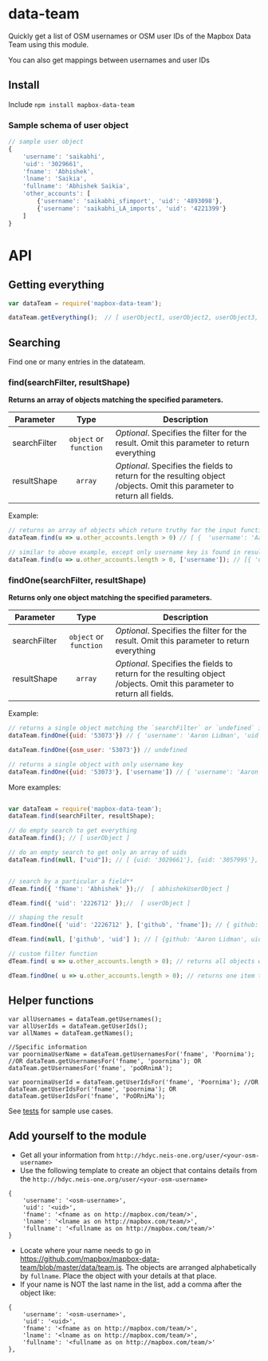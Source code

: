 # data-team
Quickly get a list of OSM usernames or OSM user IDs of the Mapbox Data Team using this module.

You can also get mappings between usernames and user IDs

## Install

Include
`npm install mapbox-data-team`


### Sample schema of user object

```Javascript
// sample user object
{
    'username': 'saikabhi',
    'uid': '3029661',
    'fname': 'Abhishek',
    'lname': 'Saikia',
    'fullname': 'Abhishek Saikia',
    'other_accounts': [
        {'username': 'saikabhi_sfimport', 'uid': '4893098'},
        {'username': 'saikabhi_LA_imports', 'uid': '4221399'}
    ]
}

```

# API

## Getting everything
``` Javascript
var dataTeam = require('mapbox-data-team');

dataTeam.getEverything();  // [ userObject1, userObject2, userObject3, ... ]
```

## Searching
Find one or many entries in the datateam.

### find(searchFilter, resultShape)
**Returns an array of objects matching the specified parameters.**

| Parameter        | Type           | Description  |
| ------------- |:-------------:| -----|
| searchFilter     | `object` or `function`  | _*Optional*_.  Specifies the filter for the result. Omit this parameter to return everything |
| resultShape      | `array`   | _*Optional*_. Specifies the fields to return for the resulting object /objects. Omit this parameter to return all fields. |

Example:
``` Javascript
// returns an array of objects which return truthy for the input function
dataTeam.find(u => u.other_accounts.length > 0) // [ {  'username': 'Aaron Lidman', 'uid': '53073', 'fname': 'Aaron', ... }, ... ]

// similar to above example, except only username key is found in result
dataTeam.find(u => u.other_accounts.length > 0, ['username']); // [{ 'username': 'Aaron Lidman'}, {'username': 'saikabhi'} ...]
```

### findOne(searchFilter, resultShape)
**Returns only one object matching the specified parameters.**

| Parameter        | Type           | Description  |
| ------------- |:-------------:| -----|
| searchFilter     | `object` or `function`  | _*Optional*_.  Specifies the filter for the result. Omit this parameter to return everything |
| resultShape      | `array`   | _*Optional*_. Specifies the fields to return for the resulting object /objects. Omit this parameter to return all fields. |

Example:
```Javascript
// returns a single object matching the `searchFilter` or `undefined` if no match.
dataTeam.findOne({uid: '53073'}) // { 'username': 'Aaron Lidman', 'uid': '53073', 'fname': 'Aaron', ... }

dataTeam.findOne({osm_user: '53073'}) // undefined

// returns a single object with only username key
dataTeam.findOne({uid: '53073'}, ['username']) // { 'username': 'Aaron Lidman'}

```

More examples:
``` Javascript

var dataTeam = require('mapbox-data-team');
dataTeam.find(searchFilter, resultShape);

// do empty search to get everything
dataTeam.find(); // [ userObject ]

// do an empty search to get only an array of uids
dataTeam.find(null, ["uid"]); // [ {uid: '3029661'}, {uid: '3057995'}, ...]


// search by a particular a field**
dTeam.find({ 'fName': 'Abhishek' });//  [ abhishekUserObject ]

dTeam.find({ 'uid': '2226712' });//  [ userObject ]

// shaping the result
dTeam.findOne({ 'uid': '2226712' }, ['github', 'fname']); // { github: 'dannykath', fname: 'Danny Aiquipa Pacheco' }

dTeam.find(null, ['github', 'uid'] ); // [ {github: 'Aaron Lidman', uid: '2985232'}, { github: 'aarthykc', uid: '2985232' }, ... ]

// custom filter function
dTeam.find( u => u.other_accounts.length > 0); // returns all objects which have u.other_accounts

dTeam.findOne( u => u.other_accounts.length > 0); // returns one item that first returned truth for the input function

```

## Helper functions
```
var allUsernames = dataTeam.getUsernames();
var allUserIds = dataTeam.getUserIds();
var allNames = dataTeam.getNames();

//Specific information
var poornimaUserName = dataTeam.getUsernamesFor('fname', 'Poornima'); //OR dataTeam.getUsernamesFor('fname', 'poornima'); OR dataTeam.getUsernamesFor('fname', 'poORnimA');

var poornimaUserId = dataTeam.getUserIdsFor('fname', 'Poornima'); //OR dataTeam.getUserIdsFor('fname', 'poornima'); OR dataTeam.getUserIdsFor('fname', 'PoORniMa');

```

See  [tests](https://github.com/mapbox/mapbox-data-team/blob/master/tests/test.js)  for sample use cases.

## Add yourself to the module

* Get all your information from `http://hdyc.neis-one.org/user/<your-osm-username>`
* Use the following template to create an object that contains details from the `http://hdyc.neis-one.org/user/<your-osm-username>`
```
{
    'username': '<osm-username>',
    'uid': '<uid>',
    'fname': '<fname as on http://mapbox.com/team/>',
    'lname': '<lname as on http://mapbox.com/team/>',
    'fullname': '<fullname as on http://mapbox.com/team/>'
}
```
* Locate where your name needs to go in https://github.com/mapbox/mapbox-data-team/blob/master/data/team.js. The objects are arranged alphabetically by `fullname`. Place the object with your details at that place.
* If your name is NOT the last name in the list, add a comma after the object like:
```
{
    'username': '<osm-username>',
    'uid': '<uid>',
    'fname': '<fname as on http://mapbox.com/team/>',
    'lname': '<lname as on http://mapbox.com/team/>',
    'fullname': '<fullname as on http://mapbox.com/team/>'
},
```
